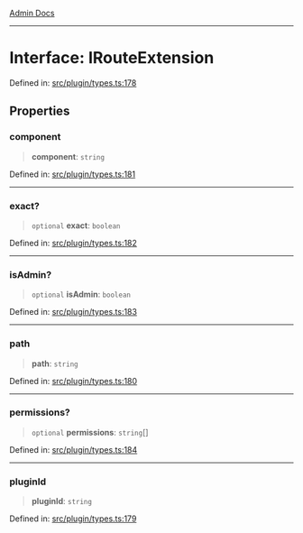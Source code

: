 [Admin Docs](/)

***

# Interface: IRouteExtension

Defined in: [src/plugin/types.ts:178](https://github.com/gautam-divyanshu/talawa-api/blob/84910820371ade6fdca33545b3a0fc1e929731b2/src/plugin/types.ts#L178)

## Properties

### component

> **component**: `string`

Defined in: [src/plugin/types.ts:181](https://github.com/gautam-divyanshu/talawa-api/blob/84910820371ade6fdca33545b3a0fc1e929731b2/src/plugin/types.ts#L181)

***

### exact?

> `optional` **exact**: `boolean`

Defined in: [src/plugin/types.ts:182](https://github.com/gautam-divyanshu/talawa-api/blob/84910820371ade6fdca33545b3a0fc1e929731b2/src/plugin/types.ts#L182)

***

### isAdmin?

> `optional` **isAdmin**: `boolean`

Defined in: [src/plugin/types.ts:183](https://github.com/gautam-divyanshu/talawa-api/blob/84910820371ade6fdca33545b3a0fc1e929731b2/src/plugin/types.ts#L183)

***

### path

> **path**: `string`

Defined in: [src/plugin/types.ts:180](https://github.com/gautam-divyanshu/talawa-api/blob/84910820371ade6fdca33545b3a0fc1e929731b2/src/plugin/types.ts#L180)

***

### permissions?

> `optional` **permissions**: `string`[]

Defined in: [src/plugin/types.ts:184](https://github.com/gautam-divyanshu/talawa-api/blob/84910820371ade6fdca33545b3a0fc1e929731b2/src/plugin/types.ts#L184)

***

### pluginId

> **pluginId**: `string`

Defined in: [src/plugin/types.ts:179](https://github.com/gautam-divyanshu/talawa-api/blob/84910820371ade6fdca33545b3a0fc1e929731b2/src/plugin/types.ts#L179)

